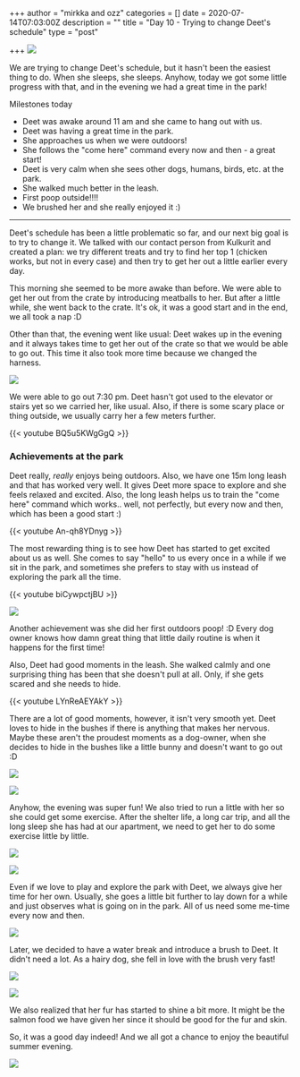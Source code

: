 +++
author = "mirkka and ozz"
categories = []
date = 2020-07-14T07:03:00Z
description = ""
title = "Day 10 - Trying to change Deet's schedule"
type = "post"

+++
![](/images/20200713_211717.jpg)

We are trying to change Deet's schedule, but it hasn't been the easiest thing to do. When she sleeps, she sleeps. Anyhow, today we got some little progress with that, and in the evening we had a great time in the park!

Milestones today

* Deet was awake around 11 am and she came to hang out with us.
* Deet was having a great time in the park.
* She approaches us when we were outdoors!
* She follows the "come here" command every now and then - a great start!
* Deet is very calm when she sees other dogs, humans, birds, etc. at the park.
* She walked much better in the leash.
* First poop outside!!!!
* We brushed her and she really enjoyed it :)

***

Deet's schedule has been a little problematic so far, and our next big goal is to try to change it. We talked with our contact person from Kulkurit and created a plan: we try different treats and try to find her top 1 (chicken works, but not in every case) and then try to get her out a little earlier every day.

This morning she seemed to be more awake than before. We were able to get her out from the crate by introducing meatballs to her. But after a little while, she went back to the crate. It's ok, it was a good start and in the end, we all took a nap :D

Other than that, the evening went like usual: Deet wakes up in the evening and it always takes time to get her out of the crate so that we would be able to go out. This time it also took more time because we changed the harness.

![](/images/20200713_192905.jpg)

We were able to go out 7:30 pm. Deet hasn't got used to the elevator or stairs yet so we carried her, like usual. Also, if there is some scary place or thing outside, we usually carry her a few meters further.

{{< youtube BQ5u5KWgGgQ >}}

### Achievements at the park

Deet really, _really_ enjoys being outdoors. Also, we have one 15m long leash and that has worked very well. It gives Deet more space to explore and she feels relaxed and excited. Also, the long leash helps us to train the "come here" command which works.. well, not perfectly, but every now and then, which has been a good start :)

{{< youtube An-qh8YDnyg >}}

The most rewarding thing is to see how Deet has started to get excited about us as well. She comes to say "hello" to us every once in a while if we sit in the park, and sometimes she prefers to stay with us instead of exploring the park all the time.

{{< youtube biCywpctjBU >}}

![](/images/img_20200713_200217.jpg)

Another achievement was she did her first outdoors poop! :D Every dog owner knows how damn great thing that little daily routine is when it happens for the first time!

Also, Deet had good moments in the leash. She walked calmly and one surprising thing has been that she doesn't pull at all. Only, if she gets scared and she needs to hide.

{{< youtube LYnReAEYAkY >}}

There are a lot of good moments, however, it isn't very smooth yet. Deet loves to hide in the bushes if there is anything that makes her nervous. Maybe these aren't the proudest moments as a dog-owner, when she decides to hide in the bushes like a little bunny and doesn't want to go out :D

![](/images/20200713_195052.jpg)

![](/images/20200713_195044.jpg)

Anyhow, the evening was super fun! We also tried to run a little with her so she could get some exercise. After the shelter life, a long car trip, and all the long sleep she has had at our apartment, we need to get her to do some exercise little by little.

![](/images/20200713_211726.jpg)

![](/images/20200713_211007.jpg)

Even if we love to play and explore the park with Deet, we always give her time for her own. Usually, she goes a little bit further to lay down for a while and just observes what is going on in the park. All of us need some me-time every now and then.

![](/images/20200713_204059.jpg)

Later, we decided to have a water break and introduce a brush to  Deet. It didn't need a lot. As a hairy dog, she fell in love with the brush very fast!

![](/images/img-20200713-wa0020.jpg)

![](/images/20200713_214404.jpg)

We also realized that her fur has started to shine a bit more. It might be the salmon food we have given her since it should be good for the fur and skin.

So, it was a good day indeed! And we all got a chance to enjoy the beautiful summer evening.

![](/images/20200713_195803.jpg)